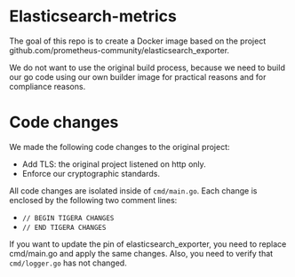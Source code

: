 # Elasticsearch-metrics

The goal of this repo is to create a Docker image based on the project 
github.com/prometheus-community/elasticsearch_exporter.

We do not want to use the original build process, because we need to build our go code 
using our own builder image for practical reasons and for compliance reasons.

# Code changes

We made the following code changes to the original project:
- Add TLS: the original project listened on http only.
- Enforce our cryptographic standards.

All code changes are isolated inside of `cmd/main.go`. 
Each change is enclosed by the following two comment lines:
- `// BEGIN TIGERA CHANGES`
- `// END TIGERA CHANGES`

If you want to update the pin of elasticsearch_exporter, you need to replace cmd/main.go
and apply the same changes.
Also, you need to verify that `cmd/logger.go` has not changed.

